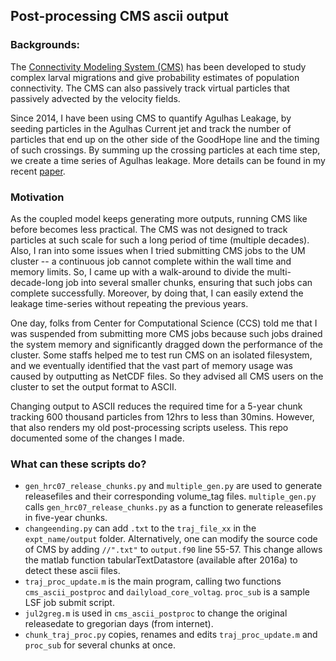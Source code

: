 ## Post-processing CMS ascii output

### Backgrounds:
The [Connectivity Modeling System (CMS)](https://www.researchgate.net/profile/Claire_Paris/publication/250917334_Connectivity_Modeling_System_A_probabilistic_modeling_tool_for_the_multi-scale_tracking_of_biotic_and_abiotic_variability_in_the_ocean/links/54315f740cf29bbc1278979e.pdf) has been developed to study complex larval migrations and give probability estimates of population connectivity. The CMS can also passively track virtual particles that passively advected by the velocity fields. 

Since 2014, I have been using CMS to quantify Agulhas Leakage, by seeding particles in the Agulhas Current jet and track the number of particles that end up on the other side of the GoodHope line and the timing of such crossings. By summing up the crossing particles at each time step, we create a time series of Agulhas leakage. More details can be found in my recent [paper](http://journals.ametsoc.org/doi/abs/10.1175/JCLI-D-15-0568.1). 

### Motivation
As the coupled model keeps generating more outputs, running CMS like before becomes less practical. The CMS was not designed to track particles at such scale for such a long period of time (multiple decades). Also, I ran into some issues when I tried submitting CMS jobs to the UM cluster -- a continuous job cannot complete within the wall time and memory limits. So, I came up with a walk-around to divide the multi-decade-long job into several smaller chunks, ensuring that such jobs can complete successfully. Moreover, by doing that, I can easily extend the leakage time-series without repeating the previous years. 

One day, folks from Center for Computational Science (CCS) told me that I was suspended from submitting more CMS jobs because such jobs drained the system memory and significantly dragged down the performance of the cluster. Some staffs helped me to test run CMS on an isolated filesystem, and we eventually identified that the vast part of memory usage was caused by outputting as NetCDF files. So they advised all CMS users on the cluster to set the output format to ASCII. 

Changing output to ASCII reduces the required time for a 5-year chunk tracking 600 thousand particles from 12hrs to less than 30mins. However, that also renders my old post-processing scripts useless. This repo documented some of the changes I made. 


### What can these scripts do?
* `gen_hrc07_release_chunks.py` and `multiple_gen.py` are used to generate releasefiles and their corresponding volume_tag files. `multiple_gen.py` calls `gen_hrc07_release_chunks.py` as a function to generate releasefiles in five-year chunks.
* `changeending.py` can add `.txt` to the `traj_file_xx` in the `expt_name/output` folder. Alternatively, one can modify the source code of CMS by adding `//".txt"` to `output.f90` line 55-57. This change allows the matlab function tabularTextDatastore (available after 2016a) to detect these ascii files. 
* `traj_proc_update.m` is the main program, calling two functions `cms_ascii_postproc` and `dailyload_core_voltag`. `proc_sub` is a sample LSF job submit script.
* `jul2greg.m` is used in `cms_ascii_postproc` to change the original releasedate to gregorian days (from internet).
* `chunk_traj_proc.py` copies, renames and edits `traj_proc_update.m` and `proc_sub` for several chunks at once. 




